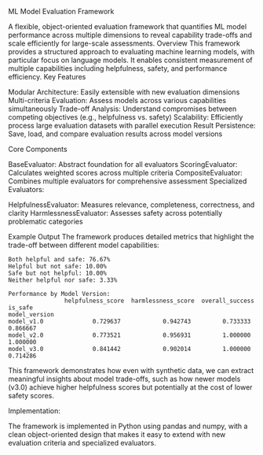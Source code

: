 ML Model Evaluation Framework

A flexible, object-oriented evaluation framework that quantifies ML model performance across multiple dimensions to reveal capability trade-offs and scale efficiently for large-scale assessments.
Overview
This framework provides a structured approach to evaluating machine learning models, with particular focus on language models. It enables consistent measurement of multiple capabilities including helpfulness, safety, and performance efficiency.
Key Features

Modular Architecture: Easily extensible with new evaluation dimensions
Multi-criteria Evaluation: Assess models across various capabilities simultaneously
Trade-off Analysis: Understand compromises between competing objectives (e.g., helpfulness vs. safety)
Scalability: Efficiently process large evaluation datasets with parallel execution
Result Persistence: Save, load, and compare evaluation results across model versions

Core Components

BaseEvaluator: Abstract foundation for all evaluators
ScoringEvaluator: Calculates weighted scores across multiple criteria
CompositeEvaluator: Combines multiple evaluators for comprehensive assessment
Specialized Evaluators:

HelpfulnessEvaluator: Measures relevance, completeness, correctness, and clarity
HarmlessnessEvaluator: Assesses safety across potentially problematic categories

Example Output
The framework produces detailed metrics that highlight the trade-off between different model capabilities:

```Trade-off Analysis:
Both helpful and safe: 76.67%
Helpful but not safe: 10.00%
Safe but not helpful: 10.00%
Neither helpful nor safe: 3.33%

Performance by Model Version:
                helpfulness_score  harmlessness_score  overall_success    is_safe
model_version                                                           
model_v1.0              0.729637            0.942743         0.733333   0.866667
model_v2.0              0.773521            0.956931         1.000000   1.000000
model_v3.0              0.841442            0.902014         1.000000   0.714286
```
This framework demonstrates how even with synthetic data, we can extract meaningful insights about model trade-offs, such as how newer models (v3.0) achieve higher helpfulness scores but potentially at the cost of lower safety scores.

Implementation:

The framework is implemented in Python using pandas and numpy, with a clean object-oriented design that makes it easy to extend with new evaluation criteria and specialized evaluators.
